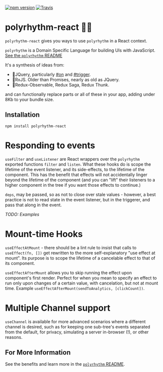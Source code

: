 [![npm version](https://badge.fury.io/js/polyrhythm-react.svg)](https://badge.fury.io/js/polyrhythm-react)
[![Travis](https://img.shields.io/travis/deanius/polyrhythm-react.svg)](https://travis-ci.org/deanius/polyrhythm-react)

# polyrhythm-react 🎵🎶

`polyrhythm-react` gives you ways to use `polyrhythm` in a React context.

`polyrhythm` is a Domain Specific Language for building UIs with JavaScript. [See the `polyrhythm` README](https://github.com/deanius/polyrhtyhm)

It's a synthesis of ideas from:

- 💙JQuery, particularly [#on](https://api.jquery.com/on/) and [#trigger](https://api.jquery.com/trigger/).
- 💜RxJS. Older than Promises, nearly as old as JQuery.
- 💜Redux-Observable, Redux Saga, Redux Thunk.

and can functionally replace parts or all of these in your app, adding under 8Kb to your bundle size.

## Installation

```
npm install polyrhythm-react
```

# Responding to events

`useFilter` and `useListener` are React wrappers over the `polyrhythm` exported functions `filter` and `listen`. What these hooks do is scope the lifetime of the event listener, and its side-effects, to the lifetime of the component. This has the benefit that effects will not accidentally linger beyond the lifetime of the component (and you can "lift" their listeners to a higher component in the tree if you want those effects to continue.)

`deps`, may be passed, so as not to close over stale values - however, a best practice is not to read state in the event listener, but in the triggerer, and pass that along in the event.

_TODO: Examples_

# Mount-time Hooks

`useEffectAtMount` - there should be a lint rule to insist that calls to `useEffect(fn, [])` get rewritten to the more self-explanatory "use effect at mount". Its purpose is to scope the lifetime of a cancelable effect to that of its component.

`useEffectAfterMount` allows you to skip running the effect upon component's first render. Perfect for when you mean to specify an effect to run only upon changes of a certain value, with cancelation, but not at mount time. Example `useEffectAfterMount(sendToAnalytics, [clickCount])`.

# Multiple Channel support

`useChannel` is available for more advanced scenarios where a different channel is desired, such as for keeping one sub-tree's events separated from the default, for privacy, simulating a server in-browser (!), or other reasons.

## For More Information

See the benefits and learn more in the [`polyrhythm` README](https://github.com/deanius/polyrhythm).
